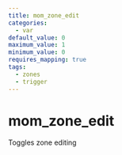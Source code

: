 ```yaml
---
title: mom_zone_edit
categories:
  - var
default_value: 0
maximum_value: 1
minimum_value: 0
requires_mapping: true
tags:
  - zones
  - trigger
---
```


# mom_zone_edit

Toggles zone editing
